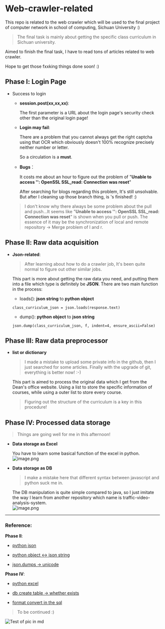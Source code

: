 # Web-crawler-related

This repo is related to the web crawler which will be used to the final project of computer network in school of computing, Sichuan University :)

>The final task is mainly about getting the specific class curriculum in Sichuan university.

Aimed to finish the final task, I have to read tons of articles related to web crawler.

Hope to get those fxxking things done soon! :)

## Phase Ⅰ: Login Page

* Success to login

    * **session.post(xx,xx,xx)**:

         The first parameter is a URL about the login page's security check other than the original login page!
    * **Login may fail**:
    
        There are a problem that you cannot always get the right captcha using that OCR which obviously doesn't 100% recognize precisely neither number or letter.
      
        So a circulation is a **must**.
        
    * **Bugs**： 
    
        It costs me about an hour to figure out the problem of "**Unable to access '': OpenSSL SSL_read: Connection was reset**"
        
        After searching for blogs regarding this problem, It's still unsolvable. But after I cleaning up those branch thing, is 's finished! :) 
        
    > I don't know why there always be some problem about the pull and push...It seems like "**Unable to access '': OpenSSL SSL_read: Connection was reset**" is shown when you pull or push. The essence of it may be the synchronization of local and remote repository -> Merge problem of l and r.
    

## Phase Ⅱ: Raw data acquisition

* **Json-related**:
    
   > After learning about how to do a crawler job, It's been quite normal to figure out other similar jobs.
   
   This part is more about getting the 
   raw data you need, and putting 
   them into a file which type is definitely be 
   **JSON**.
   There are two main function in the process:
   * loads(): **json string** to **python object**
   
   `class_curriculum_json = json.loads(response.text)`
   
   * dump(): **python object** to **json string**
   
   `json.dump(class_curriculum_json, f, indent=4, ensure_ascii=False)`
   
   >
   
## Phase Ⅲ: Raw data preprocessor



* **list or dictionary**

    > I made a mistake to upload some private info in the github, then I just searched for some 
    >articles. Finally with the upgrade of git, everything is better now! :-)
    
    This part is aimed to process the original data which I get from the Dean's office website.
    Using a list to store the specific information of courses, while using a outer list to store every course.
    
    > Figuring out the structure of the curriculum is a key in this procedure!
    
 
## Phase Ⅳ: Processed data storage

   > Things are going well for me in this afternoon!
* **Data storage as Excel**

    You have to learn some basical function of the excel in python.
    ![image.png](https://s2.loli.net/2021/12/12/FMyauQ6jpKVZ8G7.png)

* **Data storage as DB**

    > I make a mistake here that different syntax between javascript and python suck me in.
                     
    The DB manipulation is quite simple compared to java, so I just imitate the way I learn from another repository which name is traffic-video-analysis-system.                
            ![image.png](https://s2.loli.net/2021/12/12/hHTDPubyZdRwapi.png)              
 
    
---

### Reference:

**Phase Ⅱ**:

* [python json](https://www.runoob.com/python/python-json.html)

* [python object <-> json string](https://blog.csdn.net/tterminator/article/details/63289400)

* [json.dumps -> unicode](https://blog.csdn.net/firefox1/article/details/78331369)


**Phase Ⅳ**:

* [python excel](https://blog.csdn.net/liyuanjinglyj/article/details/87895700)

* [db create table -> whether exists](https://blog.csdn.net/weixin_39519554/article/details/110787215)

* [format convert in the sql](https://blog.csdn.net/df0128/article/details/88245607)
> To be continued :) 

![Test of pic in md](https://s2.loli.net/2021/12/11/hFjkSlPrNvYVdOM.png)